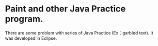# Paint and other Java Practice program.
There are some problem with series of Java Practice (Ex：garbled text).
It was developed in Eclipse.

